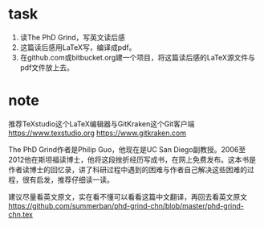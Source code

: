 # task

1. 读The PhD Grind，写英文读后感
2. 这篇读后感用LaTeX写，编译成pdf。
3. 在github.com或bitbucket.org建一个项目，将这篇读后感的LaTeX源文件与pdf文件放上去。

# note

推荐TeXstudio这个LaTeX编辑器与GitKraken这个Git客户端
https://www.texstudio.org
https://www.gitkraken.com




The PhD Grind作者是Philip Guo，他现在是UC San Diego副教授。2006至2012他在斯坦福读博士，他将这段挫折经历写成书，在网上免费发布。这本书是作者读博士的回忆录，讲了科研过程中遇到的困难与作者自己解决这些困难的过程，很有启发，推荐仔细读一读。




建议尽量看英文原文，实在看不懂可以看看这篇中文翻译，再回去看英文原文 https://github.com/summerban/phd-grind-chn/blob/master/phd-grind-chn.tex

